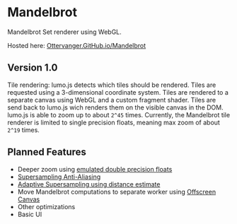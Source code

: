 # Mandelbrot
Mandelbrot Set renderer using WebGL.

Hosted here: [Ottervanger.GitHub.io/Mandelbrot](https://ottervanger.github.io/Mandelbrot/)

## Version 1.0
Tile rendering: lumo.js detects which tiles should be rendered.
Tiles are requested using a 3-dimensional coordinate system.
Tiles are rendered to a separate canvas using WebGL and a custom fragment shader.
Tiles are send back to lumo.js wich renders them on the visible canvas in the DOM.
lumo.js is able to zoom up to about `2^45` times.
Currently, the Mandelbrot tile renderer is limited to single precision floats, meaning max zoom of about `2^19` times.

## Planned Features
- Deeper zoom using [emulated double precision floats](https://blog.cyclemap.link/2011-06-09-glsl-part2-emu/)
- [Supersampling Anti-Aliasing](https://en.wikipedia.org/wiki/Supersampling)
- [Adaptive Supersampling using distance estimate](https://mathr.co.uk/blog/2014-11-22_adaptive_supersampling_using_distance_estimate.html)
- Move Mandelbrot computations to separate worker using [Offscreen Canvas](https://newinweb.com/2018/09/10/offscreen-canvas/)
- Other optimizations
- Basic UI